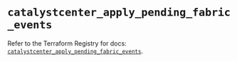 # `catalystcenter_apply_pending_fabric_events`

Refer to the Terraform Registry for docs: [`catalystcenter_apply_pending_fabric_events`](https://registry.terraform.io/providers/ciscodevnet/catalystcenter/0.4.0/docs/resources/apply_pending_fabric_events).
